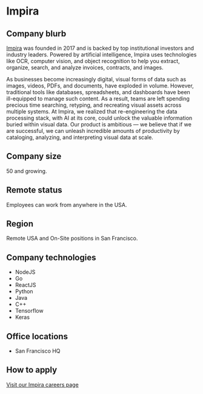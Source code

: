 # Impira

## Company blurb

[Impira](https://www.impira.com/) was founded in 2017 and is backed by top institutional investors and industry leaders.  Powered by artificial intelligence, Impira uses technologies like OCR, computer vision, and object recognition to help you extract, organize, search, and analyze invoices, contracts, and images.

As businesses become increasingly digital, visual forms of data such as images, videos, PDFs, and documents, have exploded in volume. However, traditional tools like databases, spreadsheets, and dashboards have been ill-equipped to manage such content. As a result, teams are left spending precious time searching, retyping, and recreating visual assets across multiple systems.  At Impira, we realized that re-engineering the data processing stack, with AI at its core, could unlock the valuable information buried within visual data. Our product is ambitious — we believe that if we are successful, we can unleash incredible amounts of productivity by cataloging, analyzing, and interpreting visual data at scale.

## Company size

50 and growing.

## Remote status

Employees can work from anywhere in the USA.

## Region

Remote USA and On-Site positions in San Francisco.

## Company technologies

- NodeJS
- Go
- ReactJS
- Python
- Java
- C++
- Tensorflow
- Keras


## Office locations

- San Francisco HQ

## How to apply

[Visit our Impira careers page](https://www.impira.com/careers)
